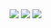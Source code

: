 <div align="center">
  <img src="https://i.ibb.co/jWYppVx/001.jpg"/>
<img src="https://github-readme-stats.vercel.app/api?username=Min-Seok-Kim&show_icons=true&theme=radical"/>
  <img src="https://github-readme-stats.vercel.app/api/top-langs/?username=Kim-Min-Seok&layout=compact" />
</div>
